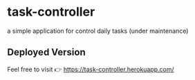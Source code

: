# task-controller

a simple application for control daily tasks (under maintenance)

## Deployed Version

Feel free to visit 👉 <a href="https://task-controller.herokuapp.com/" target="_blank">https://task-controller.herokuapp.com/</a>

